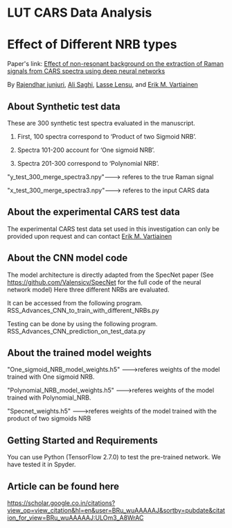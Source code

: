 # LUT CARS Data Analysis 
# Effect of Different NRB types
Paper's link: [Effect of non-resonant background on the extraction  of Raman signals from CARS spectra using deep neural networks](https://pubs.rsc.org/en/content/articlehtml/2022/ra/d2ra03983d)

By [Rajendhar junjuri](https://scholar.google.co.in/citations?user=BRu_wuAAAAAJ&hl=en)\, [Ali Saghi](https://scholar.google.co.in/citations?view_op=list_works&hl=en&hl=en&user=GcWhnFcAAAAJ),  [Lasse Lensu](https://scholar.google.co.in/citations?user=dk2Ezl0AAAAJ&hl=en&oi=ao), and [Erik M. Vartiainen](https://scholar.google.co.in/citations?user=zbxe2qYAAAAJ&hl=en&oi=ao) 

## About Synthetic test data
These are 300 synthetic test spectra evaluated in the manuscript.

1. First, 100 spectra correspond to ‘Product of two Sigmoid NRB’.

2. Spectra 101-200 account for ‘One sigmoid NRB’.

3. Spectra 201-300 correspond to ‘Polynomial NRB’.

"y_test_300_merge_spectra3.npy"---> referes to the true Raman signal

"x_test_300_merge_spectra3.npy"---> referes to the input CARS data

## About the experimental CARS test data
The experimental CARS test data set used in this investigation can only be provided upon request and can contact [Erik M. Vartiainen](https://research.lut.fi/converis/portal/detail/Person/56843?auxfun=&lang=en_GB) 

## About the CNN model code

The model architecture is directly adapted from the SpecNet paper (See https://github.com/Valensicv/SpecNet for the full code of the neural network model)
Here three different NRBs are evaluated. 

It can be accessed from the following program.
RSS_Advances_CNN_to_train_with_different_NRBs.py

Testing can be done by using the following program.
RSS_Advances_CNN_prediction_on_test_data.py

## About the trained model weights

"One_sigmoid_NRB_model_weights.h5" --->referes weights of the model trained with One sigmoid NRB.

"Polynomial_NRB_model_weights.h5" --->referes weights of the model trained with Polynomial_NRB.

"Specnet_weights.h5" --->referes weights of the model trained with the product of two sigmoids NRB

## Getting Started and Requirements 
You can use Python (TensorFlow 2.7.0) to test the pre-trained network. We have tested it in Spyder.

## Article can be found here 
https://scholar.google.co.in/citations?view_op=view_citation&hl=en&user=BRu_wuAAAAAJ&sortby=pubdate&citation_for_view=BRu_wuAAAAAJ:ULOm3_A8WrAC
